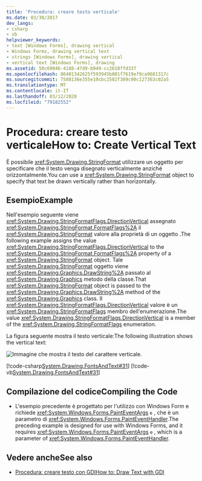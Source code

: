 ```yaml
---
title: 'Procedura: creare testo verticale'
ms.date: 03/30/2017
dev_langs:
- csharp
- vb
helpviewer_keywords:
- text [Windows Forms], drawing vertical
- Windows Forms, drawing vertical text
- strings [Windows Forms], drawing vertical
- vertical text [Windows Forms], drawing
ms.assetid: 50c69046-4188-47d9-b949-cc2610ffd337
ms.openlocfilehash: 86401342625f593945b801f7619ef9ca9681317c
ms.sourcegitcommit: 7588136e355e10cbc2582f389c90c127363c02a5
ms.translationtype: MT
ms.contentlocale: it-IT
ms.lasthandoff: 03/12/2020
ms.locfileid: "79182552"
---
```

# <a name="how-to-create-vertical-text"></a><span data-ttu-id="2ef6e-102">Procedura: creare testo verticale</span><span class="sxs-lookup"><span data-stu-id="2ef6e-102">How to: Create Vertical Text</span></span>
<span data-ttu-id="2ef6e-103">È possibile <xref:System.Drawing.StringFormat> utilizzare un oggetto per specificare che il testo venga disegnato verticalmente anziché orizzontalmente.</span><span class="sxs-lookup"><span data-stu-id="2ef6e-103">You can use a <xref:System.Drawing.StringFormat> object to specify that text be drawn vertically rather than horizontally.</span></span>  
  
## <a name="example"></a><span data-ttu-id="2ef6e-104">Esempio</span><span class="sxs-lookup"><span data-stu-id="2ef6e-104">Example</span></span>  
 <span data-ttu-id="2ef6e-105">Nell'esempio seguente viene <xref:System.Drawing.StringFormatFlags.DirectionVertical> assegnato <xref:System.Drawing.StringFormat.FormatFlags%2A> il <xref:System.Drawing.StringFormat> valore alla proprietà di un oggetto .</span><span class="sxs-lookup"><span data-stu-id="2ef6e-105">The following example assigns the value <xref:System.Drawing.StringFormatFlags.DirectionVertical> to the <xref:System.Drawing.StringFormat.FormatFlags%2A> property of a <xref:System.Drawing.StringFormat> object.</span></span> <span data-ttu-id="2ef6e-106">Tale <xref:System.Drawing.StringFormat> oggetto viene <xref:System.Drawing.Graphics.DrawString%2A> passato al <xref:System.Drawing.Graphics> metodo della classe.</span><span class="sxs-lookup"><span data-stu-id="2ef6e-106">That <xref:System.Drawing.StringFormat> object is passed to the <xref:System.Drawing.Graphics.DrawString%2A> method of the <xref:System.Drawing.Graphics> class.</span></span> <span data-ttu-id="2ef6e-107">Il <xref:System.Drawing.StringFormatFlags.DirectionVertical> valore è un <xref:System.Drawing.StringFormatFlags> membro dell'enumerazione.</span><span class="sxs-lookup"><span data-stu-id="2ef6e-107">The value <xref:System.Drawing.StringFormatFlags.DirectionVertical> is a member of the <xref:System.Drawing.StringFormatFlags> enumeration.</span></span>  
  
 <span data-ttu-id="2ef6e-108">La figura seguente mostra il testo verticale:</span><span class="sxs-lookup"><span data-stu-id="2ef6e-108">The following illustration shows the vertical text:</span></span>
  
 ![Immagine che mostra il testo del carattere verticale.](./media/how-to-create-vertical-text/vertical-font-text-graphic.png)  
  
 [!code-csharp[System.Drawing.FontsAndText#31](~/samples/snippets/csharp/VS_Snippets_Winforms/System.Drawing.FontsAndText/CS/Class1.cs#31)]
 [!code-vb[System.Drawing.FontsAndText#31](~/samples/snippets/visualbasic/VS_Snippets_Winforms/System.Drawing.FontsAndText/VB/Class1.vb#31)]  
  
## <a name="compiling-the-code"></a><span data-ttu-id="2ef6e-110">Compilazione del codice</span><span class="sxs-lookup"><span data-stu-id="2ef6e-110">Compiling the Code</span></span>  
  
- <span data-ttu-id="2ef6e-111">L'esempio precedente è progettato per l'utilizzo con Windows Form e richiede <xref:System.Windows.Forms.PaintEventArgs> `e` , che è un parametro di <xref:System.Windows.Forms.PaintEventHandler>.</span><span class="sxs-lookup"><span data-stu-id="2ef6e-111">The preceding example is designed for use with Windows Forms, and it requires <xref:System.Windows.Forms.PaintEventArgs> `e` , which is a parameter of <xref:System.Windows.Forms.PaintEventHandler>.</span></span>  
  
## <a name="see-also"></a><span data-ttu-id="2ef6e-112">Vedere anche</span><span class="sxs-lookup"><span data-stu-id="2ef6e-112">See also</span></span>

- [<span data-ttu-id="2ef6e-113">Procedura: creare testo con GDI</span><span class="sxs-lookup"><span data-stu-id="2ef6e-113">How to: Draw Text with GDI</span></span>](how-to-draw-text-with-gdi.md)
